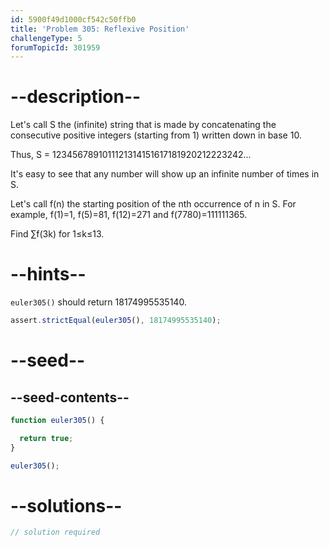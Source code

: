 ```yaml
---
id: 5900f49d1000cf542c50ffb0
title: 'Problem 305: Reflexive Position'
challengeType: 5
forumTopicId: 301959
---
```


# --description--

Let's call S the (infinite) string that is made by concatenating the consecutive positive integers (starting from 1) written down in base 10.

Thus, S = 1234567891011121314151617181920212223242...

It's easy to see that any number will show up an infinite number of times in S.

Let's call f(n) the starting position of the nth occurrence of n in S. For example, f(1)=1, f(5)=81, f(12)=271 and f(7780)=111111365.

Find ∑f(3k) for 1≤k≤13.

# --hints--

`euler305()` should return 18174995535140.

```js
assert.strictEqual(euler305(), 18174995535140);
```

# --seed--

## --seed-contents--

```js
function euler305() {

  return true;
}

euler305();
```

# --solutions--

```js
// solution required
```
